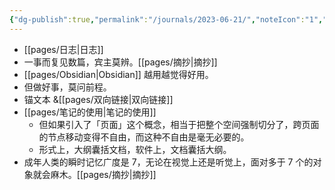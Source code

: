 ```yaml
---
{"dg-publish":true,"permalink":"/journals/2023-06-21/","noteIcon":"1","created":"2023-06-21T00:22:12.151+08:00","updated":""}
---
```



- [[pages/日志\|日志]]
- 一事而复见数篇，宾主莫辨。[[pages/摘抄\|摘抄]]
- [[pages/Obsidian\|Obsidian]] 越用越觉得好用。
- 但做好事，莫问前程。
- 锚文本 &[[pages/双向链接\|双向链接]]
- [[pages/笔记的使用\|笔记的使用]]
	- 但如果引入了「页面」这个概念，相当于把整个空间强制切分了，跨页面的节点移动变得不自由，而这种不自由是毫无必要的。
	- 形式上，大纲囊括文档，软件上，文档囊括大纲。
- 成年人类的瞬时记忆广度是 7，无论在视觉上还是听觉上，面对多于 7 个的对象就会麻木。[[pages/摘抄\|摘抄]]